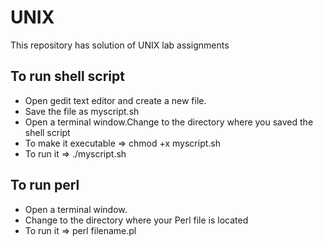 
# UNIX

This repository has solution of UNIX lab assignments

## To run shell script

- Open gedit text editor and create a new file.
- Save the file as myscript.sh
- Open a terminal window.Change to the directory where you saved the shell script
- To make it executable => chmod +x myscript.sh
- To run it => ./myscript.sh

## To run perl

- Open a terminal window.
- Change to the directory where your Perl file is located
- To run it => perl filename.pl


